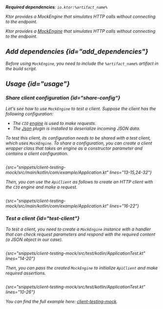 [//]: # (title: Testing)

<var name="artifact_name" value="ktor-client-mock"/>

<tldr>
<p>
<b>Required dependencies</b>: <code>io.ktor:%artifact_name%</code>
</p>
<var name="example_name" value="client-testing-mock"/>
<include src="lib.xml" element-id="download_example"/>
</tldr>

<link-summary>
Ktor provides a MockEngine that simulates HTTP calls without connecting to the endpoint.
</link-summary>

Ktor provides a [MockEngine](https://api.ktor.io/ktor-client/ktor-client-mock/io.ktor.client.engine.mock/-mock-engine/index.html) that simulates HTTP calls without connecting to the endpoint.

## Add dependencies {id="add_dependencies"}
Before using `MockEngine`, you need to include the `%artifact_name%` artifact in the build script.

<include src="lib.xml" element-id="add_ktor_artifact_testing"/>


## Usage {id="usage"}

### Share client configuration {id="share-config"}

Let's see how to use `MockEngine` to test a client. Suppose the client has the following configuration:
* The `CIO` [engine](http-client_engines.md) is used to make requests.
* The [Json](serialization-client.md) plugin is installed to deserialize incoming JSON data.

To test this client, its configuration needs to be shared with a test client, which uses `MockEngine`. To share a configuration, you can create a client wrapper class that takes an engine as a constructor parameter and contains a client configuration.

```kotlin
```
{src="snippets/client-testing-mock/src/main/kotlin/com/example/Application.kt" lines="13-15,24-32"}

Then, you can use the `ApiClient` as follows to create an HTTP client with the `CIO` engine and make a request.

```kotlin
```
{src="snippets/client-testing-mock/src/main/kotlin/com/example/Application.kt" lines="16-22"}

### Test a client {id="test-client"}

To test a client, you need to create a `MockEngine` instance with a handler that can check request parameters and respond with the required content (a JSON object in our case).

```kotlin
```
{src="snippets/client-testing-mock/src/test/kotlin/ApplicationTest.kt" lines="14-20"}

Then, you can pass the created `MockEngine` to initialize `ApiClient` and make required assertions.

```kotlin
```
{src="snippets/client-testing-mock/src/test/kotlin/ApplicationTest.kt" lines="10-26"}

You can find the full example here: [client-testing-mock](https://github.com/ktorio/ktor-documentation/tree/%current-branch%/codeSnippets/snippets/client-testing-mock).
